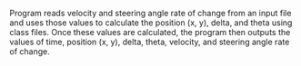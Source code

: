 Program reads velocity and steering angle rate of change from an input file and uses those values to calculate the position (x, y), delta, and theta using class files. Once these values are calculated, the program then outputs the values of time, position (x, y), delta, theta, velocity, and steering angle rate of change.
